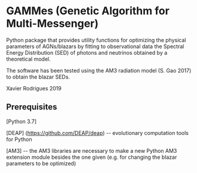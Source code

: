 # GAMMes (Genetic Algorithm for Multi-Messenger)

Python package that provides utility functions for optimizing the physical parameters of AGNs/blazars by fitting to observational data the Spectral Energy Distribution (SED) of photons and neutrinos obtained by a theoretical model.

The software has been tested using the AM3 radiation model (S. Gao 2017) to obtain the blazar SEDs.

Xavier Rodrigues 2019

## Prerequisites

[Python 3.7]

[DEAP] (https://github.com/DEAP/deap) -- evolutionary computation tools for Python

[AM3] -- the AM3 libraries are necessary to make a new Python AM3 extension module besides the one given (e.g. for changing the blazar parameters to be optimized)

